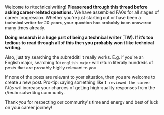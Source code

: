 Welcome to r/technicalwriting! **Please read through this thread before
asking career-related questions.** We have assembled FAQs for all stages of career
progression. Whether you're just starting out or have been a technical writer
for 20 years, your question has probably been answered many times already.

**Doing research is a huge part of being a technical writer (TW). If it's too tedious
to read through all of this then you probably won't like technical writing.**

Also, just try searching the subreddit! It really works. E.g. if you're an
English major, searching for ``english major`` will return literally hundreds of
posts that are probably highly relevant to you.

If none of the posts are relevant to your situation, then you are welcome
to create a new post. Pro-tip: saying something like ``I reviewed the career FAQs``
will increase your chances of getting high-quality responses from the r/technicalwriting
community.

Thank you for respecting our community's time and energy and best of luck on your career journey!
